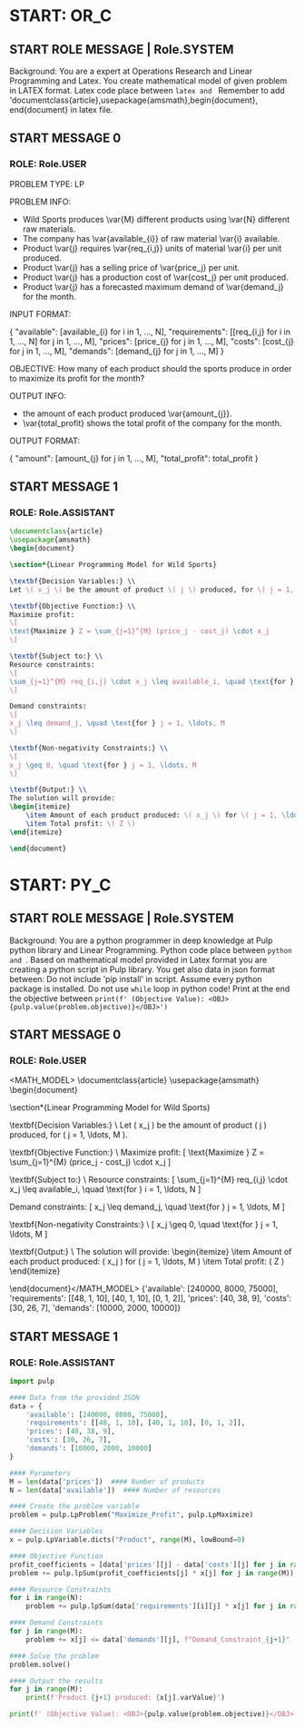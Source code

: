 # START: OR_C 
## START ROLE MESSAGE | Role.SYSTEM 
Background: You are a expert at Operations Research and Linear Programming and Latex. You create mathematical model of given problem in LATEX format. Latex code place between ```latex and ``` Remember to add 'documentclass{article},usepackage{amsmath},begin{document}, end{document} in latex file. 
## START MESSAGE 0 
### ROLE: Role.USER
<DESCRIPTION>
PROBLEM TYPE: LP

PROBLEM INFO:

- Wild Sports produces \var{M} different products using \var{N} different raw materials.
- The company has \var{available_{i}} of raw material \var{i} available.
- Product \var{j} requires \var{req_{i,j}} units of material \var{i} per unit produced.
- Product \var{j} has a selling price of \var{price_j} per unit.
- Product \var{j} has a production cost of \var{cost_j} per unit produced.
- Product \var{j} has a forecasted maximum demand of \var{demand_j} for the month.

INPUT FORMAT: 

{
    "available": [available_{i} for i in 1, ..., N],
    "requirements": [[req_{i,j} for i in 1, ..., N] for j in 1, ..., M],
    "prices": [price_{j} for j in 1, ..., M],
    "costs": [cost_{j} for j in 1, ..., M],
    "demands": [demand_{j} for j in 1, ..., M]
}

OBJECTIVE: How many of each product should the sports produce in order to maximize its profit for the month?

OUTPUT INFO:

- the amount of each product produced \var{amount_{j}}.
- \var{total_profit} shows the total profit of the company for the month.

OUTPUT FORMAT:

{
    "amount": [amount_{j} for j in 1, ..., M],
    "total_profit": total_profit
}

</DESCRIPTION>


## START MESSAGE 1 
### ROLE: Role.ASSISTANT
```latex
\documentclass{article}
\usepackage{amsmath}
\begin{document}

\section*{Linear Programming Model for Wild Sports}

\textbf{Decision Variables:} \\
Let \( x_j \) be the amount of product \( j \) produced, for \( j = 1, \ldots, M \).

\textbf{Objective Function:} \\
Maximize profit:
\[
\text{Maximize } Z = \sum_{j=1}^{M} (price_j - cost_j) \cdot x_j
\]

\textbf{Subject to:} \\
Resource constraints:
\[
\sum_{j=1}^{M} req_{i,j} \cdot x_j \leq available_i, \quad \text{for } i = 1, \ldots, N
\]

Demand constraints:
\[
x_j \leq demand_j, \quad \text{for } j = 1, \ldots, M
\]

\textbf{Non-negativity Constraints:} \\
\[
x_j \geq 0, \quad \text{for } j = 1, \ldots, M
\]

\textbf{Output:} \\
The solution will provide:
\begin{itemize}
    \item Amount of each product produced: \( x_j \) for \( j = 1, \ldots, M \)
    \item Total profit: \( Z \)
\end{itemize}

\end{document}
```

# START: PY_C 
## START ROLE MESSAGE | Role.SYSTEM 
Background: You are a python programmer in deep knowledge at Pulp python library and Linear Programming. Python code place between ```python and ```. Based on mathematical model provided in Latex format you are creating a python script in Pulp library. You get also data in json format between: <DATA></DATA> Do not include 'pip install' in script. Assume every python package is installed. Do not use `while` loop in python code! Print at the end the objective between <OBJ></OBJ> `print(f' (Objective Value): <OBJ>{pulp.value(problem.objective)}</OBJ>')` 
## START MESSAGE 0 
### ROLE: Role.USER
<MATH_MODEL>
\documentclass{article}
\usepackage{amsmath}
\begin{document}

\section*{Linear Programming Model for Wild Sports}

\textbf{Decision Variables:} \\
Let \( x_j \) be the amount of product \( j \) produced, for \( j = 1, \ldots, M \).

\textbf{Objective Function:} \\
Maximize profit:
\[
\text{Maximize } Z = \sum_{j=1}^{M} (price_j - cost_j) \cdot x_j
\]

\textbf{Subject to:} \\
Resource constraints:
\[
\sum_{j=1}^{M} req_{i,j} \cdot x_j \leq available_i, \quad \text{for } i = 1, \ldots, N
\]

Demand constraints:
\[
x_j \leq demand_j, \quad \text{for } j = 1, \ldots, M
\]

\textbf{Non-negativity Constraints:} \\
\[
x_j \geq 0, \quad \text{for } j = 1, \ldots, M
\]

\textbf{Output:} \\
The solution will provide:
\begin{itemize}
    \item Amount of each product produced: \( x_j \) for \( j = 1, \ldots, M \)
    \item Total profit: \( Z \)
\end{itemize}

\end{document}</MATH_MODEL>
<DATA>
{'available': [240000, 8000, 75000], 'requirements': [[48, 1, 10], [40, 1, 10], [0, 1, 2]], 'prices': [40, 38, 9], 'costs': [30, 26, 7], 'demands': [10000, 2000, 10000]}</DATA>


## START MESSAGE 1 
### ROLE: Role.ASSISTANT
```python
import pulp

#### Data from the provided JSON
data = {
    'available': [240000, 8000, 75000],
    'requirements': [[48, 1, 10], [40, 1, 10], [0, 1, 2]],
    'prices': [40, 38, 9],
    'costs': [30, 26, 7],
    'demands': [10000, 2000, 10000]
}

#### Parameters
M = len(data['prices'])  #### Number of products
N = len(data['available'])  #### Number of resources

#### Create the problem variable
problem = pulp.LpProblem("Maximize_Profit", pulp.LpMaximize)

#### Decision Variables
x = pulp.LpVariable.dicts("Product", range(M), lowBound=0)

#### Objective Function
profit_coefficients = [data['prices'][j] - data['costs'][j] for j in range(M)]
problem += pulp.lpSum(profit_coefficients[j] * x[j] for j in range(M)), "Total_Profit"

#### Resource Constraints
for i in range(N):
    problem += pulp.lpSum(data['requirements'][i][j] * x[j] for j in range(M)) <= data['available'][i], f"Resource_Constraint_{i+1}"

#### Demand Constraints
for j in range(M):
    problem += x[j] <= data['demands'][j], f"Demand_Constraint_{j+1}"

#### Solve the problem
problem.solve()

#### Output the results
for j in range(M):
    print(f'Product {j+1} produced: {x[j].varValue}')

print(f' (Objective Value): <OBJ>{pulp.value(problem.objective)}</OBJ>')
```

